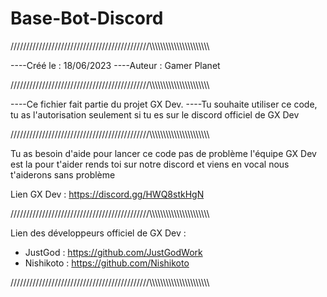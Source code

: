 # Base-Bot-Discord
////////////////////////////////////////////\\\\\\\\\\\\\\\\\\\\\\\\\\\\\\\\\\\\\\\\\\\\

----Créé le : 18/06/2023
----Auteur : Gamer Planet

////////////////////////////////////////////\\\\\\\\\\\\\\\\\\\\\\\\\\\\\\\\\\\\\\\\\\\\

----Ce fichier fait partie du projet GX Dev.
----Tu souhaite utiliser ce code, tu as l'autorisation seulement si tu es sur le discord officiel de GX Dev 

////////////////////////////////////////////\\\\\\\\\\\\\\\\\\\\\\\\\\\\\\\\\\\\\\\\\\\\

Tu as besoin d'aide pour lancer ce code pas de problème l'équipe GX Dev est la pour t'aider rends toi sur notre discord et viens en vocal nous t'aiderons sans problème

Lien GX Dev : https://discord.gg/HWQ8stkHgN

////////////////////////////////////////////\\\\\\\\\\\\\\\\\\\\\\\\\\\\\\\\\\\\\\\\\\\\
 
 Lien des développeurs officiel de GX Dev :

- JustGod : https://github.com/JustGodWork
- Nishikoto : https://github.com/Nishikoto

////////////////////////////////////////////\\\\\\\\\\\\\\\\\\\\\\\\\\\\\\\\\\\\\\\\\\\\
